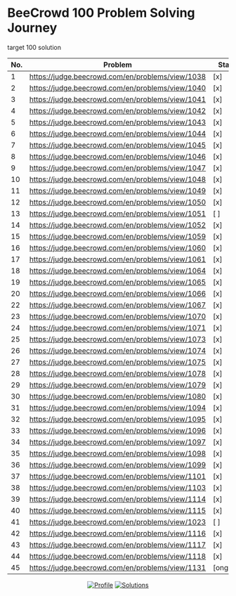 # BeeCrowd 100 Problem Solving Journey

target 100 solution

| No. | Problem                                          | Status    |
| --- | ------------------------------------------------ | --------- |
| 1   | https://judge.beecrowd.com/en/problems/view/1038 | [x]       |
| 2   | https://judge.beecrowd.com/en/problems/view/1040 | [x]       |
| 3   | https://judge.beecrowd.com/en/problems/view/1041 | [x]       |
| 4   | https://judge.beecrowd.com/en/problems/view/1042 | [x]       |
| 5   | https://judge.beecrowd.com/en/problems/view/1043 | [x]       |
| 6   | https://judge.beecrowd.com/en/problems/view/1044 | [x]       |
| 7   | https://judge.beecrowd.com/en/problems/view/1045 | [x]       |
| 8   | https://judge.beecrowd.com/en/problems/view/1046 | [x]       |
| 9   | https://judge.beecrowd.com/en/problems/view/1047 | [x]       |
| 10  | https://judge.beecrowd.com/en/problems/view/1048 | [x]       |
| 11  | https://judge.beecrowd.com/en/problems/view/1049 | [x]       |
| 12  | https://judge.beecrowd.com/en/problems/view/1050 | [x]       |
| 13  | https://judge.beecrowd.com/en/problems/view/1051 | [ ]       |
| 14  | https://judge.beecrowd.com/en/problems/view/1052 | [x]       |
| 15  | https://judge.beecrowd.com/en/problems/view/1059 | [x]       |
| 16  | https://judge.beecrowd.com/en/problems/view/1060 | [x]       |
| 17  | https://judge.beecrowd.com/en/problems/view/1061 | [x]       |
| 18  | https://judge.beecrowd.com/en/problems/view/1064 | [x]       |
| 19  | https://judge.beecrowd.com/en/problems/view/1065 | [x]       |
| 20  | https://judge.beecrowd.com/en/problems/view/1066 | [x]       |
| 22  | https://judge.beecrowd.com/en/problems/view/1067 | [x]       |
| 23  | https://judge.beecrowd.com/en/problems/view/1070 | [x]       |
| 24  | https://judge.beecrowd.com/en/problems/view/1071 | [x]       |
| 25  | https://judge.beecrowd.com/en/problems/view/1073 | [x]       |
| 26  | https://judge.beecrowd.com/en/problems/view/1074 | [x]       |
| 27  | https://judge.beecrowd.com/en/problems/view/1075 | [x]       |
| 28  | https://judge.beecrowd.com/en/problems/view/1078 | [x]       |
| 29  | https://judge.beecrowd.com/en/problems/view/1079 | [x]       |
| 30  | https://judge.beecrowd.com/en/problems/view/1080 | [x]       |
| 31  | https://judge.beecrowd.com/en/problems/view/1094 | [x]       |
| 32  | https://judge.beecrowd.com/en/problems/view/1095 | [x]       |
| 33  | https://judge.beecrowd.com/en/problems/view/1096 | [x]       |
| 34  | https://judge.beecrowd.com/en/problems/view/1097 | [x]       |
| 35  | https://judge.beecrowd.com/en/problems/view/1098 | [x]       |
| 36  | https://judge.beecrowd.com/en/problems/view/1099 | [x]       |
| 37  | https://judge.beecrowd.com/en/problems/view/1101 | [x]       |
| 38  | https://judge.beecrowd.com/en/problems/view/1103 | [x]       |
| 39  | https://judge.beecrowd.com/en/problems/view/1114 | [x]       |
| 40  | https://judge.beecrowd.com/en/problems/view/1115 | [x]       |
| 41  | https://judge.beecrowd.com/en/problems/view/1023 | [ ]       |
| 42  | https://judge.beecrowd.com/en/problems/view/1116 | [x]       |
| 43  | https://judge.beecrowd.com/en/problems/view/1117 | [x]       |
| 44  | https://judge.beecrowd.com/en/problems/view/1118 | [x]       |
| 45  | https://judge.beecrowd.com/en/problems/view/1131 | [ongoing] |

<div align="center">

[![Profile](https://img.shields.io/badge/BeeCrowd-Profile-blue)](https://judge.beecrowd.com/en/profile/1088780)
[![Solutions](https://img.shields.io/badge/Solutions-Repository-green)](https://github.com/JaberChowdhury/cpp_tutorial/tree/main/CP/beecrowd)

</div>
